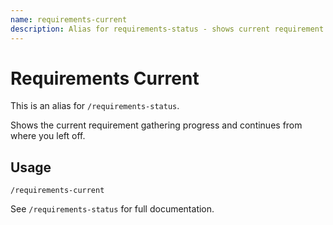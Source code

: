 ```yaml
---
name: requirements-current
description: Alias for requirements-status - shows current requirement progress
---
```


# Requirements Current

This is an alias for `/requirements-status`.

Shows the current requirement gathering progress and continues from where you left off.

## Usage

```
/requirements-current
```

See `/requirements-status` for full documentation.
